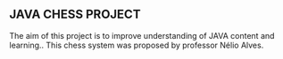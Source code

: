 ## JAVA CHESS PROJECT 

The aim of this project is to improve understanding of JAVA content and learning.. This chess system was proposed by professor Nélio Alves.
